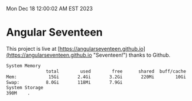 Mon Dec 18 12:00:02 AM EST 2023

# Angular Seventeen


This project is live at [https://angularseventeen.github.io](https://angularseventeen.github.io "Seventeen!") thanks to Github.

```bash
System Memory
               total        used        free      shared  buff/cache   available
Mem:            15Gi       2.4Gi       3.2Gi       220Mi        10Gi        12Gi
Swap:          8.0Gi       118Mi       7.9Gi
System Storage
390M	.
```
